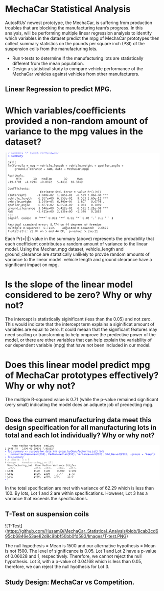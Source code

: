 # MechaCar Statistical Analysis 

AutosRUs’ newest prototype, the MechaCar, is suffering from production troubles that are blocking the manufacturing team’s progress. In this analysis, will be performing  multiple linear regression analysis to identify which variables in the dataset predict the mpg of MechaCar prototypes then collect summary statistics on the pounds per square inch (PSI) of the suspension coils from the manufacturing lots.
- Run t-tests to determine if the manufacturing lots are statistically different from the mean population.
- Design a statistical study to compare vehicle performance of the MechaCar vehicles against vehicles from other manufacturers.

## Linear Regression to predict MPG. 

# Which variables/coefficients provided a non-random amount of variance to the mpg values in the dataset?

![Multiple Linear Regression](https://github.com/HusamQ/MechaCar_Statistical_Analysis/blob/0af872ca171e36ecf9ff134b16f758b0856413c6/Multiple%20Linear.PNG)
Each Pr(>|t|) value in the summary (above) represents the probability that each coefficient contributes a random amount of variance to the linear model. Using the Mechar_mpg dataset, vehicle_length and ground_clearance are statstically unlikely to provde random amounts of variance to the linear model. vehicle length and ground clearance have a significant impact on mpg. 
# Is the slope of the linear model considered to be zero? Why or why not?
The intercept is statistically siginificant (less than the 0.05) and not zero. This would indicate that the intercept term explains a siginificat amount of variables are equal to zero. It could meaan that the significant features may need scalling or transforming to help omprove the predective power of the model, or there are other variables that can help explain the variability of our dependent variable (mpg) that have not been included in our model. 

# Does this linear model predict mpg of MechaCar prototypes effectively? Why or why not?
The multiple R-squared value is 0.71 (while the p-value remained significant (very small) indicating the model does an adquete job of predecting mpg. 

##  Does the current manufacturing data meet this design specification for all manufacturing lots in total and each lot individually? Why or why not?
![Summary statistics](https://github.com/HusamQ/MechaCar_Statistical_Analysis/blob/6f5b814c9cc5b4fb8464434ed410230a0747a47d/Images/Summary%20statistics.PNG)

In the total specification are met with variance of 62.29 which is less than 100.
By lots, Lot 1 and 2 are within specifications. However, Lot 3 has a variance that exceeds the specifications.

## T-Test on suspension coils

![T-Test] (https://github.com/HusamQ/MechaCar_Statistical_Analysis/blob/9cab3cd695cb6846e53ae82d8c9bbf50bb0fd583/Images/T-test.PNG)

The null hypothesis = Mean is 1500 and our alternative hypothesis = Mean is not 1500.
The level of significance is 0.05. Lot 1 and Lot 2 have a p-value of 0.06028 and 1, respecitively. Therefore, we cannot reject the null hypothesis. Lot 3, with a p-value of 0.04168 which is less than 0.05, therefore, we can reject the null hyothesis for Lot 3.

## Study Design: MechaCar vs Competition.







